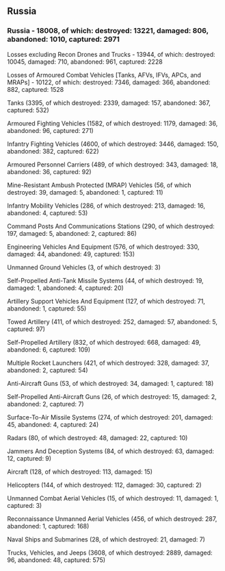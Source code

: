 
 
 ## Russia
 
 ### Russia - 18008, of which: destroyed: 13221, damaged: 806, abandoned: 1010, captured: 2971

 Losses excluding Recon Drones and Trucks - 13944, of which: destroyed: 10045, damaged: 710, abandoned: 961, captured: 2228

 Losses of Armoured Combat Vehicles [Tanks, AFVs, IFVs, APCs, and MRAPs] - 10122, of which: destroyed: 7346, damaged: 366, abandoned: 882, captured: 1528

 

 

 Tanks (3395, of which destroyed: 2339, damaged: 157, abandoned: 367, captured: 532)

 Armoured Fighting Vehicles (1582, of which destroyed: 1179, damaged: 36, abandoned: 96, captured: 271)

 Infantry Fighting Vehicles (4600, of which destroyed: 3446, damaged: 150, abandoned: 382, captured: 622)

 Armoured Personnel Carriers (489, of which destroyed: 343, damaged: 18, abandoned: 36, captured: 92)

 Mine-Resistant Ambush Protected (MRAP) Vehicles (56, of which destroyed: 39, damaged: 5, abandoned: 1, captured: 11)

 Infantry Mobility Vehicles (286, of which destroyed: 213, damaged: 16, abandoned: 4, captured: 53)

 Command Posts And Communications Stations (290, of which destroyed: 197, damaged: 5, abandoned: 2, captured: 86)

 Engineering Vehicles And Equipment (576, of which destroyed: 330, damaged: 44, abandoned: 49, captured: 153)

 Unmanned Ground Vehicles (3, of which destroyed: 3)

 Self-Propelled Anti-Tank Missile Systems (44, of which destroyed: 19, damaged: 1, abandoned: 4, captured: 20)

 Artillery Support Vehicles And Equipment (127, of which destroyed: 71, abandoned: 1, captured: 55)

 Towed Artillery (411, of which destroyed: 252, damaged: 57, abandoned: 5, captured: 97)

 Self-Propelled Artillery (832, of which destroyed: 668, damaged: 49, abandoned: 6, captured: 109)

 Multiple Rocket Launchers (421, of which destroyed: 328, damaged: 37, abandoned: 2, captured: 54)

 Anti-Aircraft Guns (53, of which destroyed: 34, damaged: 1, captured: 18)

 Self-Propelled Anti-Aircraft Guns (26, of which destroyed: 15, damaged: 2, abandoned: 2, captured: 7)

 Surface-To-Air Missile Systems (274, of which destroyed: 201, damaged: 45, abandoned: 4, captured: 24)

 Radars (80, of which destroyed: 48, damaged: 22, captured: 10)

 Jammers And Deception Systems (84, of which destroyed: 63, damaged: 12, captured: 9)

 Aircraft (128, of which destroyed: 113, damaged: 15)

 Helicopters (144, of which destroyed: 112, damaged: 30, captured: 2)

 Unmanned Combat Aerial Vehicles (15, of which destroyed: 11, damaged: 1, captured: 3)

 Reconnaissance Unmanned Aerial Vehicles (456, of which destroyed: 287, abandoned: 1, captured: 168)

 Naval Ships and Submarines (28, of which destroyed: 21, damaged: 7)

 Trucks, Vehicles, and Jeeps (3608, of which destroyed: 2889, damaged: 96, abandoned: 48, captured: 575)

